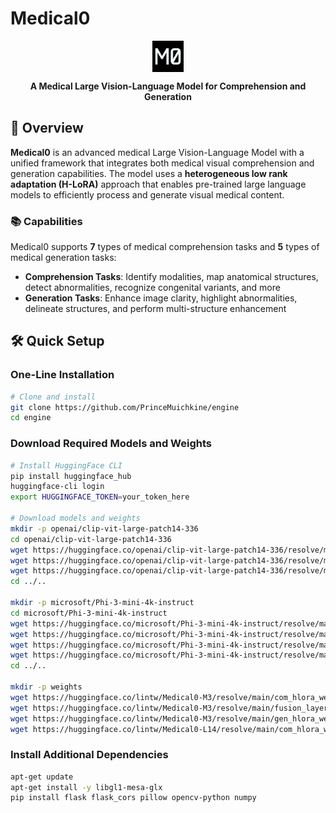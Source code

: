 # Medical0

<div align="center">
<img src="images/medical0.png" alt="icon" style="width:50px; vertical-align:middle;" />

**A Medical Large Vision-Language Model for Comprehension and Generation**
</div>

## 🌟 Overview
**Medical0** is an advanced medical Large Vision-Language Model with a unified framework that integrates both medical visual comprehension and generation capabilities. The model uses a **heterogeneous low rank adaptation (H-LoRA)** approach that enables pre-trained large language models to efficiently process and generate visual medical content.

### 📚 Capabilities
Medical0 supports **7** types of medical comprehension tasks and **5** types of medical generation tasks:

- **Comprehension Tasks**: Identify modalities, map anatomical structures, detect abnormalities, recognize congenital variants, and more
- **Generation Tasks**: Enhance image clarity, highlight abnormalities, delineate structures, and perform multi-structure enhancement

## 🛠️ Quick Setup

### One-Line Installation

```bash
# Clone and install
git clone https://github.com/PrinceMuichkine/engine
cd engine
```

### Download Required Models and Weights

```bash
# Install HuggingFace CLI
pip install huggingface_hub
huggingface-cli login
export HUGGINGFACE_TOKEN=your_token_here

# Download models and weights
mkdir -p openai/clip-vit-large-patch14-336
cd openai/clip-vit-large-patch14-336
wget https://huggingface.co/openai/clip-vit-large-patch14-336/resolve/main/config.json
wget https://huggingface.co/openai/clip-vit-large-patch14-336/resolve/main/preprocessor_config.json
wget https://huggingface.co/openai/clip-vit-large-patch14-336/resolve/main/pytorch_model.bin
cd ../..

mkdir -p microsoft/Phi-3-mini-4k-instruct
cd microsoft/Phi-3-mini-4k-instruct
wget https://huggingface.co/microsoft/Phi-3-mini-4k-instruct/resolve/main/config.json
wget https://huggingface.co/microsoft/Phi-3-mini-4k-instruct/resolve/main/tokenizer_config.json
wget https://huggingface.co/microsoft/Phi-3-mini-4k-instruct/resolve/main/tokenizer.model
wget https://huggingface.co/microsoft/Phi-3-mini-4k-instruct/resolve/main/pytorch_model.bin
cd ../..

mkdir -p weights
wget https://huggingface.co/lintw/Medical0-M3/resolve/main/com_hlora_weights.bin -O weights/com_hlora_weights.bin
wget https://huggingface.co/lintw/Medical0-M3/resolve/main/fusion_layer_weights.bin -O weights/fusion_layer_weights.bin
wget https://huggingface.co/lintw/Medical0-M3/resolve/main/gen_hlora_weights.bin -O weights/gen_hlora_weights.bin
wget https://huggingface.co/lintw/Medical0-L14/resolve/main/com_hlora_weights_phi4.bin -O weights/com_hlora_weights_phi4.bin
```

### Install Additional Dependencies

```bash
apt-get update
apt-get install -y libgl1-mesa-glx
pip install flask flask_cors pillow opencv-python numpy
```